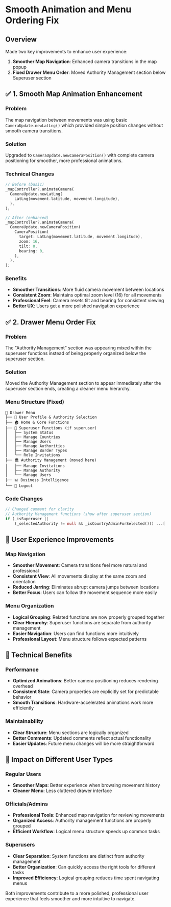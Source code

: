# Smooth Animation and Menu Ordering Fix

## Overview
Made two key improvements to enhance user experience:
1. **Smoother Map Navigation**: Enhanced camera transitions in the map popup
2. **Fixed Drawer Menu Order**: Moved Authority Management section below Superuser section

## ✅ 1. Smooth Map Animation Enhancement

### Problem
The map navigation between movements was using basic `CameraUpdate.newLatLng()` which provided simple position changes without smooth camera transitions.

### Solution
Upgraded to `CameraUpdate.newCameraPosition()` with complete camera positioning for smoother, more professional animations.

### Technical Changes
```dart
// Before (basic)
_mapController?.animateCamera(
  CameraUpdate.newLatLng(
    LatLng(movement.latitude, movement.longitude),
  ),
);

// After (enhanced)
_mapController?.animateCamera(
  CameraUpdate.newCameraPosition(
    CameraPosition(
      target: LatLng(movement.latitude, movement.longitude),
      zoom: 16,
      tilt: 0,
      bearing: 0,
    ),
  ),
);
```

### Benefits
- **Smoother Transitions**: More fluid camera movement between locations
- **Consistent Zoom**: Maintains optimal zoom level (16) for all movements
- **Professional Feel**: Camera resets tilt and bearing for consistent viewing
- **Better UX**: Users get a more polished navigation experience

## ✅ 2. Drawer Menu Order Fix

### Problem
The "Authority Management" section was appearing mixed within the superuser functions instead of being properly organized below the superuser section.

### Solution
Moved the Authority Management section to appear immediately after the superuser section ends, creating a cleaner menu hierarchy.

### Menu Structure (Fixed)
```
📱 Drawer Menu
├── 👤 User Profile & Authority Selection
├── 🏠 Home & Core Functions
├── 🔧 Superuser Functions (if superuser)
│   ├── System Status
│   ├── Manage Countries
│   ├── Manage Users  
│   ├── Manage Authorities
│   ├── Manage Border Types
│   └── Role Invitations
├── 🏛️ Authority Management (moved here)
│   ├── Manage Invitations
│   ├── Manage Authority
│   └── Manage Users
├── 📊 Business Intelligence
└── 🚪 Logout
```

### Code Changes
```dart
// Changed comment for clarity
// Authority Management functions (show after superuser section)
if (_isSuperuser ||
    (_selectedAuthority != null && _isCountryAdminForSelected())) ...[
```

## 🎯 User Experience Improvements

### Map Navigation
- **Smoother Movement**: Camera transitions feel more natural and professional
- **Consistent View**: All movements display at the same zoom and orientation
- **Reduced Jarring**: Eliminates abrupt camera jumps between locations
- **Better Focus**: Users can follow the movement sequence more easily

### Menu Organization
- **Logical Grouping**: Related functions are now properly grouped together
- **Clear Hierarchy**: Superuser functions are separate from authority management
- **Easier Navigation**: Users can find functions more intuitively
- **Professional Layout**: Menu structure follows expected patterns

## 🔧 Technical Benefits

### Performance
- **Optimized Animations**: Better camera positioning reduces rendering overhead
- **Consistent State**: Camera properties are explicitly set for predictable behavior
- **Smooth Transitions**: Hardware-accelerated animations work more efficiently

### Maintainability
- **Clear Structure**: Menu sections are logically organized
- **Better Comments**: Updated comments reflect actual functionality
- **Easier Updates**: Future menu changes will be more straightforward

## 📱 Impact on Different User Types

### Regular Users
- **Smoother Maps**: Better experience when browsing movement history
- **Cleaner Menu**: Less cluttered drawer interface

### Officials/Admins
- **Professional Tools**: Enhanced map navigation for reviewing movements
- **Organized Access**: Authority management functions are properly grouped
- **Efficient Workflow**: Logical menu structure speeds up common tasks

### Superusers
- **Clear Separation**: System functions are distinct from authority management
- **Better Organization**: Can quickly access the right tools for different tasks
- **Improved Efficiency**: Logical grouping reduces time spent navigating menus

Both improvements contribute to a more polished, professional user experience that feels smoother and more intuitive to navigate.